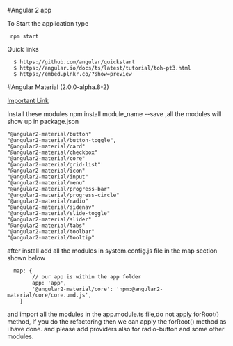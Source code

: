 #Angular 2 app

To Start the application type 

     npm start

Quick links

      $ https://github.com/angular/quickstart
      $ https://angular.io/docs/ts/latest/tutorial/toh-pt3.html
      $ https://embed.plnkr.co/?show=preview


#Angular Material (2.0.0-alpha.8-2)
 
 
[Important Link](https://github.com/angular/material2)

Install these modules npm install module_name --save ,all the modules will show up
in package.json

    "@angular2-material/button"
    "@angular2-material/button-toggle",
    "@angular2-material/card"
    "@angular2-material/checkbox"
    "@angular2-material/core"
    "@angular2-material/grid-list"
    "@angular2-material/icon"
    "@angular2-material/input"
    "@angular2-material/menu"
    "@angular2-material/progress-bar"
    "@angular2-material/progress-circle"
    "@angular2-material/radio"
    "@angular2-material/sidenav"
    "@angular2-material/slide-toggle"
    "@angular2-material/slider"
    "@angular2-material/tabs"
    "@angular2-material/toolbar"
    "@angular2-material/tooltip"

after install add all the modules in system.config.js file in the map section 
shown below

      map: {
            // our app is within the app folder
            app: 'app',
            '@angular2-material/core': 'npm:@angular2-material/core/core.umd.js',
        }

and import all the modules in the app.module.ts file,do not apply forRoot() method,
if you do the refactoring then we can apply the forRoot() method as i have done.
 and please add providers also for radio-button and some other modules.
   
